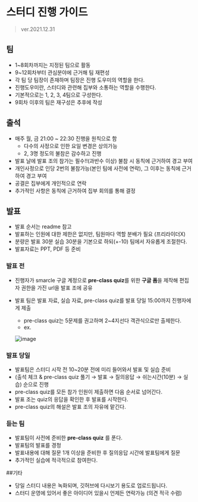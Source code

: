 # 스터디 진행 가이드
>ver.2021.12.31

## 팀
- 1~8회차까지는 지정된 팀으로 활동
- 9~12회차부터 관심분야에 근거해 팀 재편성
- 각 팀 당 팀장이 존재하며 팀장은 진행 도우미의 역할을 한다.
- 진행도우미란, 스터디와 관련해 집부와 소통하는 역할을 수행한다.
- 기본적으로는 1, 2, 3, 4팀으로 구성한다.
- 9회차 이후의 팀은 재구성은 추후에 작성

## 출석
- 매주 월, 금 21:00 ~ 22:30 진행을 원칙으로 함
    - 다수의 사정으로 인한 요일 변경은 상의가능
    - 2, 3명 정도의 불참은 감수하고 진행
- 발표 날에 발표 조의 참가는 필수!!(과반수 이상) 불참 시 동칙에 근거하여 경고 부여
- 개인사정으로 인당 2번의 불참가능(본인 팀에 사전에 연락), 그 이후는 동칙에 근거하여 경고 부여
- 공결은 집부에게 개인적으로 연락
- 추가적인 사항은 동칙에 근거하여 집부 회의를 통해 결정


## 발표
- 발표 순서는 readme 참고
- 발표하는 인원에 대한 제한은 없지만, 팀원마다 역할 분배가 필요 (프리라이더X)
- 분량은 발표 30분 실습 30분을 기본으로 하되(+-10) 팀에서 자유롭게 조절한다. 
- 발표자료는 PPT, PDF 등 준비

### 발표 전
- 진행자가 smarcle 구글 계정으로 **pre-class quiz**를 위한 **구글 폼**을 제작해 편집자 권한을 가진 url을 발표 조에 공유
- 발표 팀은 발표 자료, 실습 자료, pre-class quiz를 발표 당일 15:00까지 진행자에게 제출
    - pre-class quiz는 5문제를 권고하며 2~4지선다 객관식으로만 출제한다.
    - ex.


   ![image](https://user-images.githubusercontent.com/78032658/147847886-c258b8e2-78af-4444-b8d4-271caa1b5b16.png)


### 발표 당일
- 발표팀은 스터디 시작 전 10~20분 전에 미리 들어와서 발표 및 실습 준비
- (출석 체크 & pre-class quiz 풀기 → 발표 → 질의응답 → 쉬는시간(10분) → 실습) 순으로 진행
- pre-class quiz를 모든 참가 인원이 제출하면 다음 순서로 넘어간다.
- 발표 조는 quiz의 응답을 확인한 후 발표를 시작한다.
- pre-class quiz의 해설은 발표 조의 자유에 맡긴다.

### 듣는 팀
- 발표팀이 사전에 준비한 **pre-class quiz** 를 푼다.
- 발표팀의 발표를 경청
- 발표내용에 대해 질문 1개 이상을 준비한 후 질의응답 시간에 발표팀에게 질문
- 추가적인 실습에 적극적으로 참여한다.

##기타
- 당일 스터디 내용은 녹화되며, 깃허브에 다시보기 용도로 업로드됩니다.
- 스터디 운영에 있어서 좋은 아이디어 있을시 언제든 연락가능 (의견 적극 수렴)
